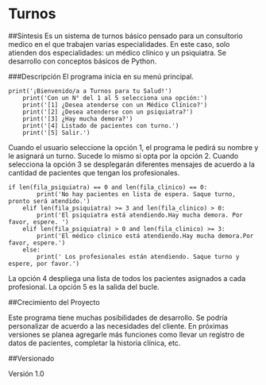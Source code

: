 # Turnos
##Síntesis
Es un sistema de turnos básico pensado para un consultorio medico en el que trabajen varias especialidades. En este caso, solo atienden dos especialidades: un médico clínico y un psiquiatra. Se desarrollo con conceptos básicos de Python.

###Descripción
El programa inicia en su menú principal.
```
print('¡Bienvenido/a a Turnos para tu Salud!')
    print('Con un N° del 1 al 5 selecciona una opción:')
    print('[1] ¿Desea atenderse con un Médico Clínico?')
    print('[2] ¿Desea atenderse con un psiquiatra?')
    print('[3] ¿Hay mucha demora?')
    print('[4] Listado de pacientes con turno.')
    print('[5] Salir.')
```
Cuando el usuario seleccione la opción 1, el programa le pedirá su nombre y le asignará un turno.  Sucede lo mismo si opta por la opción 2. Cuando selecciona la opción 3 se desplegarán diferentes mensajes de acuerdo a la cantidad de pacientes que tengan los profesionales.

```
if len(fila_psiquiatra) == 0 and len(fila_clinico) == 0:
        print('No hay pacientes en lista de espera. Saque turno, pronto será atendido.')
    elif len(fila_psiquiatra) >= 3 and len(fila_clinico) > 0:
        print('El psiquiatra está atendiendo.Hay mucha demora. Por favor, espere. ')
    elif len(fila_psiquiatra) > 0 and len(fila_clinico) >= 3:
        print('El médico clinico está atendiendo.Hay mucha demora.Por favor, espere.')
    else:
        print(' Los profesionales están atendiendo. Saque turno y espere, por favor.')
```


La opción 4 despliega una lista de todos los pacientes asignados a cada profesional.
La opción 5 es la salida del bucle.

##Crecimiento del Proyecto  

Este programa tiene muchas posibilidades de desarrollo. Se podría personalizar de acuerdo a las necesidades del cliente. En próximas versiones se planea agregarle más funciones como llevar un registro de datos de pacientes, completar la historia clínica, etc.


##Versionado  

Versión 1.0
